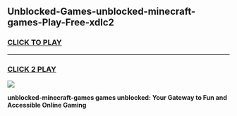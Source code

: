 
## Unblocked-Games-unblocked-minecraft-games-Play-Free-xdlc2
<h3>
<a href="https://premium76.site?title=unblocked-minecraft-games&ref=17A">CLICK TO PLAY</a></h3>
<hr>

<h3>
<a href="https://premium76.site?title=unblocked-minecraft-games&ref=17A">CLICK 2 PLAY</a>
  
</h3>

<a href="https://premium76.site?title=unblocked-minecraft-games&ref=17A"><img src="https://clearcache.store/games.png"></a>


**unblocked-minecraft-games games unblocked: Your Gateway to Fun and Accessible Online Gaming**
